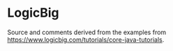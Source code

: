 # LogicBig
Source and comments derived from the examples from https://www.logicbig.com/tutorials/core-java-tutorials.
